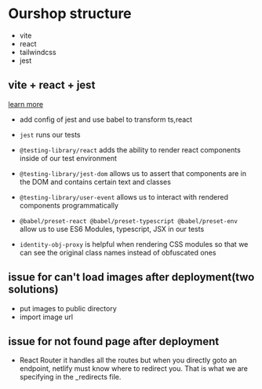 # Ourshop structure

- vite
- react
- tailwindcss
- jest

## vite + react + jest

[learn more](https://egghead.io/lessons/jest-adding-jest-with-typescript-support-to-a-vite-application)

- add config of jest and use babel to transform ts,react

- `jest` runs our tests
- `@testing-library/react` adds the ability to render react components inside of our test environment
- `@testing-library/jest-dom` allows us to assert that components are in the DOM and contains certain text and classes
- `@testing-library/user-event` allows us to interact with rendered components programmatically
- `@babel/preset-react @babel/preset-typescript @babel/preset-env` allow us to use ES6 Modules, typescript, JSX in our tests
- `identity-obj-proxy` is helpful when rendering CSS modules so that we can see the original class names instead of obfuscated ones

## issue for can't load images after deployment(two solutions)

- put images to public directory
- import image url

## issue for not found page after deployment

- React Router it handles all the routes but when you directly goto an endpoint, netlify must know where to redirect you. That is what we are specifying in the \_redirects file.
